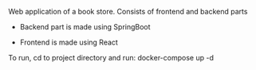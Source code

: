 Web application of a book store. 
Consists of frontend and backend parts

- Backend part is made using SpringBoot

- Frontend is made using React

To run, cd to project directory and run:
docker-compose up -d 